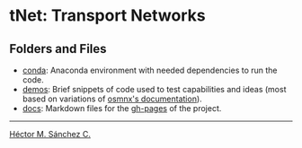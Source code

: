 # tNet: Transport Networks



##  Folders and Files

* [conda](./conda/): Anaconda environment with needed dependencies to run the code.
* [demos](./demos/): Brief snippets of code used to test capabilities and ideas (most based on variations of [osmnx's documentation](https://github.com/gboeing/osmnx)).
* [docs](./docs/): Markdown files for the [gh-pages](https://chipdelmal.github.io/tNet/) of the project.

<hr>

[Héctor M. Sánchez C.](https://chipdelmal.github.io/)
